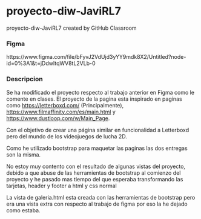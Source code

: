 # proyecto-diw-JaviRL7
proyecto-diw-JaviRL7 created by GitHub Classroom

<h3>Figma</h3>
https://www.figma.com/file/bFyvJ2VdUjd3yYY9mdk8X2/Untitled?node-id=0%3A1&t=jDdwItqWV8tL2VLb-0
<h3>Descripcion</h3>

Se ha modificado el proyecto respecto al trabajo anterior en Figma como le comente en clases.
El proyecto de la pagina esta inspirado en paginas como https://letterboxd.com/ (Principalmente), https://www.filmaffinity.com/es/main.html y https://www.dustloop.com/w/Main_Page.

Con el objetivo de crear una página similar en funcionalidad a Letterboxd pero del mundo de los videojuegos de lucha 2D.

Como he utilizado bootstrap para maquetar las paginas las dos entregas son la misma.

No estoy muy contento con el resultado de algunas vistas del proyecto, debido a que abuse de las herramientas de bootstrap al comienzo del proyecto y he pasado mas tiempo del que esperaba transformando las tarjetas, header y footer a html y css normal


La vista de galeria.html esta creada con las herramientas de bootstrap pero era una vista extra con respecto al trabajo de figma por eso la he dejado como estaba. 
